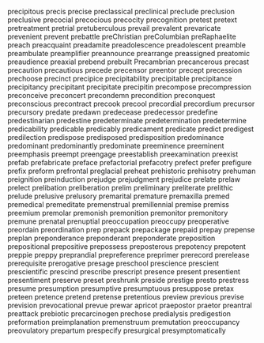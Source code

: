 precipitous
precis
precise
preclassical
preclinical
preclude
preclusion
preclusive
precocial
precocious
precocity
precognition
pretest
pretext
pretreatment
pretrial
pretuberculous
prevail
prevalent
prevaricate
prevenient
prevent
prebattle
preChristian
preColumbian
preRaphaelite
preach
preacquaint
preadamite
preadolescence
preadolescent
preamble
preambulate
preamplifier
preannounce
prearrange
preassigned
preatomic
preaudience
preaxial
prebend
prebuilt
Precambrian
precancerous
precast
precaution
precautious
precede
precensor
preentor
precept
precession
prechoose
precinct
precipice
precipitability
precipitable
precipitance
precipitancy
precipitant
precipitate
precipitin
precompose
precompression
preconceive
preconcert
precondemn
precondition
preconquest
preconscious
precontract
precook
precool
precordial
precordium
precursor
precursory
predate
predawn
predecease
predecessor
predefine
predestinarian
predestine
predeterminate
predetermination
predetermine
predicability
predicable
predicably
predicament
predicate
predict
predigest
predilection
predispose
predisposed
predisposition
predominance
predominant
predominantly
predominate
preeminence
preeminent
preemphasis
preempt
preengage
preestablish
preexamination
preexist
prefab
prefabricate
preface
prefactorial
prefacotry
prefect
prefer
prefigure
prefix
preform
prefrontal
preglacial
preheat
prehistoric
prehisotry
prehuman
preignition
preinduction
prejudge
prejudgment
prejudice
prelate
prelaw
prelect
prelibation
preliberation
prelim
preliminary
preliterate
prelithic
prelude
prelusive
prelusory
premarital
premature
premaxilla
premed
premedical
premeditate
premenstrual
premillennial
premise
premiss
preemium
premolar
premonish
premonition
premonitor
premonitory
premune
prenatal
prenuptial
preoccupation
preoccupy
preoperative
preordain
preordination
prep
prepack
prepackage
prepaid
prepay
prepense
preplan
preponderance
preponderant
preponderate
preposition
prepositional
prepositive
prepossess
preposterous
prepotency
prepotent
preppie
preppy
preprandial
prepreference
preprimer
prerecord
prerelease
prerequisite
prerogative
presage
preschool
prescience
prescient
prescientific
prescind
prescribe
prescript
presence
present
presentient
presentiment
preserve
preset
preshrunk
preside
prestige
presto
prestress
presume
presumption
presumptive
presumptuous
presuppose
pretax
preteen
pretence
pretend
pretense
pretentious
preview
previous
previse
prevision
prevocational
prevue
prewar
apricot
praepostor
praetor
preantral
preattack
prebiotic
precarcinogen
prechose
predialysis
predigestion
preformation
preimplanation
premenstruum
premutation
preoccupancy
preovulatory
prepartum
prespecify
presurgical
presymptomatically


